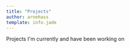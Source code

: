 ```yaml
---
title: "Projects"
author: arnehass
template: info.jade
---
```


Projects I'm currently and have been working on